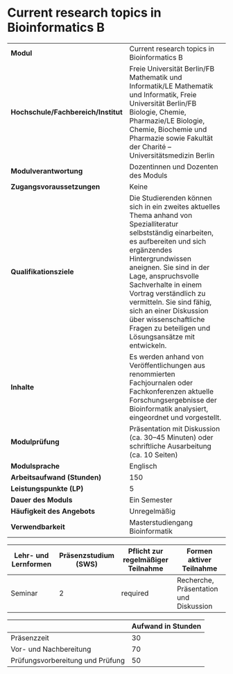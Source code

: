 # Current research topics in Bioinformatics B
|                                    |   |
|------------------------------------|---|
|**Modul**                           | Current research topics in Bioinformatics B |
|**Hochschule/Fachbereich/Institut** | Freie Universität Berlin/FB Mathematik und Informatik/LE Mathematik und Informatik, Freie Universität Berlin/FB Biologie, Chemie, Pharmazie/LE Biologie, Chemie, Biochemie und Pharmazie sowie Fakultät der Charité – Universitätsmedizin Berlin |
|**Modulverantwortung**              | Dozentinnen und Dozenten des Moduls |
|**Zugangsvoraussetzungen**          | Keine |
|**Qualifikationsziele**             | Die Studierenden können sich in ein zweites aktuelles Thema anhand von Spezialliteratur selbstständig einarbeiten, es aufbereiten und sich ergänzendes Hintergrundwissen aneignen. Sie sind in der Lage, anspruchsvolle Sachverhalte in einem Vortrag verständlich zu vermitteln. Sie sind fähig, sich an einer Diskussion über wissenschaftliche Fragen zu beteiligen und Lösungsansätze mit entwickeln. |
|**Inhalte**                         | Es werden anhand von Veröffentlichungen aus renommierten Fachjournalen oder Fachkonferenzen aktuelle Forschungsergebnisse der Bioinformatik analysiert, eingeordnet und vorgestellt. |
|**Modulprüfung**                    | Präsentation mit Diskussion (ca. 30–45 Minuten) oder schriftliche Ausarbeitung (ca. 10 Seiten) |
|**Modulsprache**                    | Englisch |
|**Arbeitsaufwand (Stunden)**        | 150 |
|**Leistungspunkte (LP)**            | 5 |
|**Dauer des Moduls**                | Ein Semester |
|**Häufigkeit des Angebots**         | Unregelmäßig |
|**Verwendbarkeit**                  | Masterstudiengang Bioinformatik |

| Lehr- und Lernformen | Präsenzstudium <br> (SWS) | Pflicht zur regelmäßiger Teilnahme | Formen aktiver Teilnahme |
| ---------------------|---------------------------|------------------------------------|------------------------- |
| Seminar              | 2                         | required                           | Recherche, Präsentation und Diskussion |

|   | Aufwand in Stunden |
| - |--------------------|
| Präsenzzeit                              | 30    |
| Vor- und Nachbereitung                   | 70    |
| Prüfungsvorbereitung und Prüfung         | 50    |
